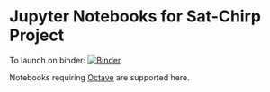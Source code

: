 # Jupyter Notebooks for Sat-Chirp Project

To launch on binder:
[![Binder](https://mybinder.org/badge_logo.svg)](https://mybinder.org/v2/gh/tbondy760/sat-chirp-notebooks/master)

Notebooks requiring [Octave](https://www.gnu.org/software/octave/) are supported here.
